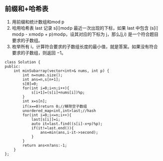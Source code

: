 ## 前缀和+哈希表
1. 用前缀和统计数组和mod p
2. 哈用哈希表 last 记录 s[i] mod p 最近一次出现的下标，如果 last 中包含 (s[i] mod p - x mod p + p) mod p，设其对应的下标为 j，那么[j,i) 是一个符合题目要求的子数组。
3. 枚举所有 i，计算符合要求的子数组长度的最小值，就是答案。如果没有符合要求的子数组，则返回 −1。

```
class Solution {
public:
    int minSubarray(vector<int>& nums, int p) {
        int n=nums.size();
        int ans=n,s[n+1];
        s[0]=0;
        for(int i=0;i<n;i++){
            s[i+1]=(s[i]+nums[i])%p;
        }
        int x=s[n];
        if(x==0)return 0;//移除空子数组
        unordered_map<int,int>last;//hash
        for(int i=0;i<=n;i++){
            last[s[i]]=i;
            auto it=last.find((s[i]-x+p)%p);
            if(it!=last.end()){
                ans=min(ans,i-it->second);
            }
        }
        return ans<n?ans:-1;
    }
};
```
